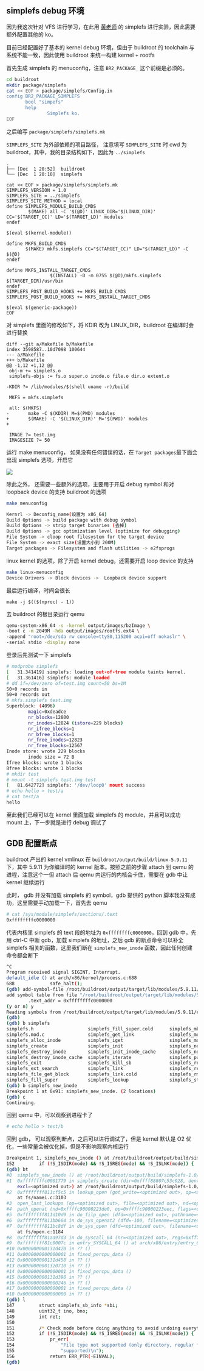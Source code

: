 ## simplefs debug 环境

因为我这次针对 VFS 进行学习，在此用 [黄老师](https://github.com/jserv/simplefs) 的 simplefs 进行实验，因此需要额外配置其他的 ko。

目前已经配置好了基本的 kernel debug 环境，但由于 buildroot 的 toolchain 与系统不能一致，因此使用 buildroot 来统一构建 kernel + rootfs

首先生成 simplefs 的 menuconfig，注意 `BR2_PACKAGE_` 这个前缀是必须的。

```bash
cd buildroot
mkdir package/simplefs
cat << EOF > package/simplefs/Config.in
config BR2_PACKAGE_SIMPLEFS
       bool "simpefs"
       help
               Simplefs ko.
EOF
```

之后编写 `package/simplefs/simplefs.mk`

`SIMPLEFS_SITE` 为外部依赖的项目路径， 注意填写 `SIMPLEFS_SITE` 时 cwd 为 buildroot，其中，我的目录结构如下，因此为 `../simplefs`

```text
.
├── [Dec  1 20:52]  buildroot
└── [Dec  1 20:10]  simplefs                                                               
```
```shell
cat << EOF > package/simplefs/simplefs.mk
SIMPLEFS_VERSION = 1.0                                                                                                                 
SIMPLEFS_SITE = ../simplefs
SIMPLEFS_SITE_METHOD = local
define SIMPLEFS_MODULE_BUILD_CMDS
        $(MAKE) all -C '$(@D)' LINUX_DIR='$(LINUX_DIR)' CC='$(TARGET_CC)' LD='$(TARGET_LD)' modules
endef

$(eval $(kernel-module))

define MKFS_BUILD_CMDS
       $(MAKE) mkfs.simplefs CC="$(TARGET_CC)" LD="$(TARGET_LD)" -C $(@D)
endef

define MKFS_INSTALL_TARGET_CMDS
                $(INSTALL) -D -m 0755 $(@D)/mkfs.simplefs $(TARGET_DIR)/usr/bin
endef
SIMPLEFS_POST_BUILD_HOOKS += MKFS_BUILD_CMDS
SIMPLEFS_POST_BUILD_HOOKS += MKFS_INSTALL_TARGET_CMDS

$(eval $(generic-package))
EOF
```


对 simplefs 里面的修改如下，将 KDIR 改为 LINUX_DIR，buildroot 在编译时会进行替换

```git
diff --git a/Makefile b/Makefile
index 3598587..10d7098 100644
--- a/Makefile
+++ b/Makefile
@@ -1,12 +1,12 @@
 obj-m += simplefs.o
 simplefs-objs := fs.o super.o inode.o file.o dir.o extent.o
 
-KDIR ?= /lib/modules/$(shell uname -r)/build
 
 MKFS = mkfs.simplefs
 
 all: $(MKFS)
-       make -C $(KDIR) M=$(PWD) modules
+       $(MAKE) -C '$(LINUX_DIR)' M='$(PWD)' modules
+
 
 IMAGE ?= test.img
 IMAGESIZE ?= 50
```

运行 make menuconfig， 如果没有任何错误的话，在 `Target packages`最下面会出现 simplefs 选项，开启它

![](https://raw.githubusercontent.com/cos120/learn_kernel/main/env_set/simplefs_menu.png)

除此之外， 还需要一些额外的选项，主要用于开启 debug symbol 和对 loopback device 的支持
buildroot 的选项
```bash
make menuconfig

Kernrl -> Deconfig_name(设置为 x86_64)
Build Options -> build package with debug symbol
Build Options -> strip target binaries (去掉)
Build Options -> gcc optimization level (optimize for debugging)
File System -> cloop root filesystem for the target device
File System -> exact size(设置大小到 200M)
Target packages -> Filesystem and flash utilities -> e2fsprogs
```
linux kernel 的选项，除了开启 kernel debug，还需要开启 loop device 的支持
```bash
make linux-menuconfig
Device Drivers -> Block devices ->  Loopback device support
```

最后运行编译，时间会很长

```shell
make -j $(($(nproc) - 1))
```

去 buildroot 的根目录运行 qemu

```bash
qemu-system-x86_64 -s -kernel output/images/bzImage \
-boot c -m 2049M -hda output/images/rootfs.ext4 \
-append "root=/dev/sda rw console=ttyS0,115200 acpi=off nokaslr" \
-serial stdio -display none
```

登录后先测试一下 simplefs

```bash
# modprobe simplefs
[   31.341419] simplefs: loading out-of-tree module taints kernel.
[   31.361416] simplefs: module loaded
# dd if=/dev/zero of=test.img count=50 bs=1M
50+0 records in
50+0 records out
# mkfs.simplefs test.img
Superblock: (4096)
        magic=0xdeadce
        nr_blocks=12800
        nr_inodes=12824 (istore=229 blocks)
        nr_ifree_blocks=1
        nr_bfree_blocks=1
        nr_free_inodes=12823
        nr_free_blocks=12567
Inode store: wrote 229 blocks
        inode size = 72 B
Ifree blocks: wrote 1 blocks
Bfree blocks: wrote 1 blocks                                                                                                           
# mkdir test
# mount -t simplefs test.img test
[   81.642772] simplefs: '/dev/loop0' mount success
# echo hello > test/a
# cat test/a
hello 
```

至此我们已经可以在 kernel 里面加载 simplefs 的 module，并且可以成功 mount 上，下一步就是进行 debug 调试了

## GDB 配置断点

buildroot 产出的 kernel vmlinux 在 `buildroot/output/build/linux-5.9.11` 下，其中 5.9.11 为你编译时的 kernel 版本。按照之前的步骤 attach 到 qemu 的进程，注意这个一但 attach 后 qemu 内运行的内核会卡住，需要在 gdb 中让 kernel 继续运行

此时， gdb 并没有加载 simplefs 的 symbol，gdb 提供的 python 脚本我没有成功，这里需要手动加载一下，首先去 qemu

```bash
# cat /sys/module/simplefs/sections/.text
0xffffffffc0000000
```

代表内核里 simplefs 的 text 段的地址为 `0xffffffffc0000000`，回到 gdb 中，先用 ctrl-C 中断 gdb，加载 simplefs 的地址，之后 gdb 的断点命令可以补全 simplefs 相关的函数，这里我们断在 `simplefs_new_inode` 函数，因此任何创建命令都会断下

```bash
^C
Program received signal SIGINT, Interrupt.
default_idle () at arch/x86/kernel/process.c:688
688             safe_halt();
(gdb) add-symbol-file /root/buildroot/output/target/lib/modules/5.9.11/extra/simplefs.ko 0xffffffffc0000000
add symbol table from file "/root/buildroot/output/target/lib/modules/5.9.11/extra/simplefs.ko" at
        .text_addr = 0xffffffffc0000000
(y or n) y
Reading symbols from /root/buildroot/output/target/lib/modules/5.9.11/extra/simplefs.ko...done.
(gdb)
(gdb) b simplefs
simplefs.h                    simplefs_fill_super.cold      simplefs_mkdir                simplefs_symlink
simplefs.mod.c                simplefs_get_link             simplefs_mount                simplefs_symlink.cold
simplefs_alloc_inode          simplefs_iget                 simplefs_mount.cold           simplefs_sync_fs
simplefs_create               simplefs_init                 simplefs_new_inode            simplefs_unlink
simplefs_destroy_inode        simplefs_init_inode_cache     simplefs_new_inode.cold       simplefs_write_begin
simplefs_destroy_inode_cache  simplefs_iterate              simplefs_put_super            simplefs_write_begin.cold
simplefs_exit                 simplefs_kill_sb              simplefs_readpage             simplefs_write_end
simplefs_ext_search           simplefs_link                 simplefs_rename               simplefs_write_end.cold
simplefs_file_get_block       simplefs_link.cold            simplefs_rmdir                simplefs_write_inode
simplefs_fill_super           simplefs_lookup               simplefs_statfs               simplefs_writepage
(gdb) b simplefs_new_inode
Breakpoint 1 at 0x91: simplefs_new_inode. (2 locations)
(gdb) c
Continuing. 
```

回到 qemu 中，可以观察到进程卡了

```bash
# echo hello > test/b
```

回到 gdb， 可以观察到断点，之后可以进行调试了，但是 kernel 默认是 O2 优化，一些常量会被优化掉，但是不影响观察内核运行

```bash
Breakpoint 1, simplefs_new_inode () at /root/buildroot/output/build/simplefs-1.0/./inode.c:152
152         if (!S_ISDIR(mode) && !S_ISREG(mode) && !S_ISLNK(mode)) {
(gdb) bt
#0  simplefs_new_inode () at /root/buildroot/output/build/simplefs-1.0/./inode.c:152
#1  0xffffffffc0001779 in simplefs_create (dir=0xffff88807c53c028, dentry=0xffff8880790190c0, mode=<optimized out>,
    excl=<optimized out>) at /root/buildroot/output/build/simplefs-1.0/./inode.c:261
#2  0xffffffff811cf5c5 in lookup_open (got_write=<optimized out>, op=<optimized out>, file=<optimized out>, nd=<optimized out>)
    at fs/namei.c:3103
#3  open_last_lookups (op=<optimized out>, file=<optimized out>, nd=<optimized out>) at fs/namei.c:3177
#4  path_openat (nd=0xffffc90000223de0, op=0xffffc90000223eec, flags=<optimized out>) at fs/namei.c:3365
#5  0xffffffff811d10d9 in do_filp_open (dfd=<optimized out>, pathname=<optimized out>, op=0xffffc90000223eec) at fs/namei.c:3395
#6  0xffffffff811bb664 in do_sys_openat2 (dfd=-100, filename=<optimized out>, how=0xffffc90000223f28) at fs/open.c:1168
#7  0xffffffff811bc8df in do_sys_open (dfd=<optimized out>, filename=<optimized out>, flags=<optimized out>, mode=<optimized out>)
    at fs/open.c:1184
#8  0xffffffff81aa97d3 in do_syscall_64 (nr=<optimized out>, regs=0xffffc90000223f58) at arch/x86/entry/common.c:46
#9  0xffffffff81c0007c in entry_SYSCALL_64 () at arch/x86/entry/entry_64.S:118
#10 0x000000000131d420 in ?? ()
#11 0x0000000000000001 in fixed_percpu_data ()
#12 0x000000000131d458 in ?? ()
#13 0x0000000001320710 in ?? ()
#14 0x0000000000000001 in fixed_percpu_data ()
#15 0x000000000131d398 in ?? ()
#16 0x0000000000000246 in ?? ()
#17 0x0000000000000001 in fixed_percpu_data ()
#18 0x0000000000000000 in ?? ()
(gdb) l
147         struct simplefs_sb_info *sbi;
148         uint32_t ino, bno;
149         int ret;
150
151         /* Check mode before doing anything to avoid undoing everything */
152         if (!S_ISDIR(mode) && !S_ISREG(mode) && !S_ISLNK(mode)) {
153             pr_err(
154                 "File type not supported (only directory, regular file and symlink "
155                 "supported)\n");
156             return ERR_PTR(-EINVAL);
(gdb) 

```

